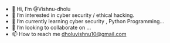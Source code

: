 - 👋 Hi, I’m @Vishnu-dholu
- 👀 I’m interested in cyber security / ethical hacking.  
- 🌱 I’m currently learning cyber security , Python Programming...
- 💞️ I’m looking to collaborate on ...
- 📫 How to reach me dholuvishnu10@gmail.com

<!---
Vishnu-dholu/Vishnu-dholu is a ✨ special ✨ repository because its `README.md` (this file) appears on your GitHub profile.
You can click the Preview link to take a look at your changes.
--->
